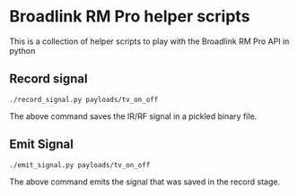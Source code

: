 # Broadlink RM Pro helper scripts

This is a collection of helper scripts to play with the Broadlink RM Pro API in python

## Record signal

	./record_signal.py payloads/tv_on_off

The above command saves the IR/RF signal in a pickled binary file.

## Emit Signal

	./emit_signal.py payloads/tv_on_off

The above command emits the signal that was saved in the record stage.
